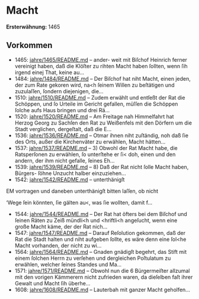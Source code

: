 # Macht

**Ersterwähnung:** 1465

## Vorkommen
- 1465: [jahre/1465/README.md](../jahre/1465/README.md) – ander-
weit mit Biſchof Heinrich ferner vereinigt haben, daß die
Klöſter zu rihten Macht haben ſollten, wenn ſih irgend
einej That, keine au...
- 1484: [jahre/1484/README.md](../jahre/1484/README.md) – Der Biſchof hat niht Macht, einen jeden, der zum
Rate gekoren wird, na<h ſeinem Willen zu beſtätigen und
zuzulaſſen, ſondern diejenigen, die...
- 1510: [jahre/1510/README.md](../jahre/1510/README.md) – Zudem erwählt und entſeßt der Rat die
Schöppen, und ſo Urteile im Gericht gefallen, müſſen die
Schöppen ſolche aufs Haus bringen und drei Rä...
- 1520: [jahre/1520/README.md](../jahre/1520/README.md) – Am Freitage nah Himmelfahrt hat Herzog Georg zu
Sachſen den Rat zu Weißenfels mit den Dörfern um die
Stadt verglichen, dergeſtalt, daß die E...
- 1536: [jahre/1536/README.md](../jahre/1536/README.md) – Otmar
ihnen niht zuſtändig, noh daß ſie des Orts, außer
die Kirchenväter zu erwählen, Macht hätten...
- 1537: [jahre/1537/README.md](../jahre/1537/README.md) – 3) Obwohl der Rat Macht habe, die Ratsperſonen
zu erwählen, ſo unterſtehe er ſi< doh, einen und den
andern, der ihm nicht gefalle, ſeines Eh...
- 1539: [jahre/1539/README.md](../jahre/1539/README.md) – 8) Daß der Rat nicht ſolle Macht haben, Bürgers-
ſöhne Unzucht halber einzuziehen...
- 1542: [jahre/1542/README.md](../jahre/1542/README.md) – unterthänigſt

EM vortragen und daneben unterthänigſt bitten laſſen, ob nicht


‘Wege ſein könnten, ſie gälten au<, was ſie wollten, damit
f...
- 1544: [jahre/1544/README.md](../jahre/1544/README.md) – Der Rat hat öfters bei dem Biſchof und ſeinen Räten
zu Zeiß mündli<h und \<hriftli<h angeſucht, wenn eine
große Macht käme, der der Rat nich...
- 1547: [jahre/1547/README.md](../jahre/1547/README.md) – Darauf
Reſolution gekommen, daß der Rat die Stadt halten und
niht aufgeben ſollte, es wäre denn eine ſol<he Macht
vorhanden, der nicht zu wi...
- 1564: [jahre/1564/README.md](../jahre/1564/README.md) – Gnaden gnädigſt begehrt, das Stift mit einem ſolchen
Herrn zu verſehen und dergleichen Poſtulatum zu erwählen,
welcher ſeines Standes und Ma...
- 1571: [jahre/1571/README.md](../jahre/1571/README.md) – Obwohl nun die
6 Bürgermeiſter allzumal mit den vorigen Kämmerern
nicht zufrieden waren, da dieſelben faſt ihrer Gewalt und
Macht ſih überhe...
- 1608: [jahre/1608/README.md](../jahre/1608/README.md) – Lauterbah mit ganzer Macht geholfen...
